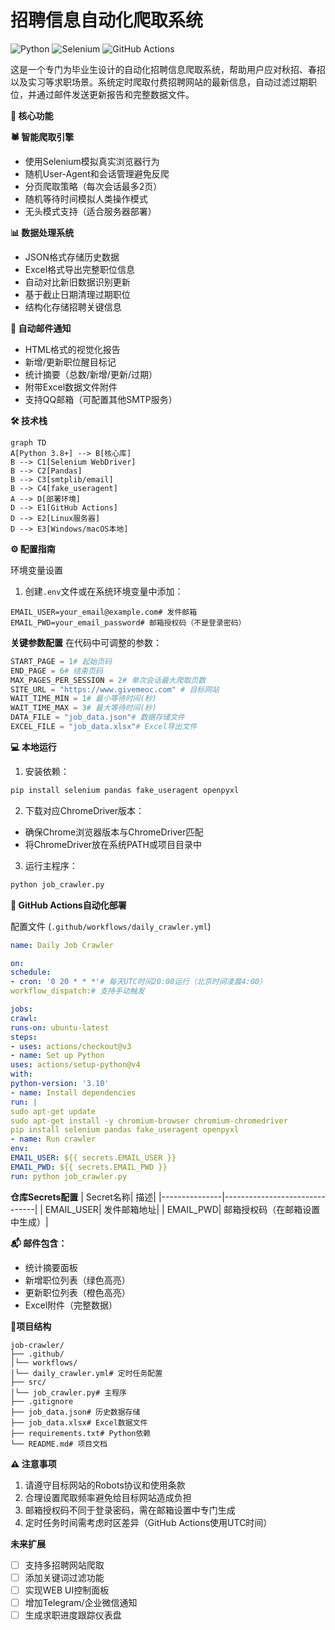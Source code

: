 # 招聘信息自动化爬取系统

![Python](https://img.shields.io/badge/Python-3.8%2B-blue)
![Selenium](https://img.shields.io/badge/Selenium-WebDriver-green)
![GitHub Actions](https://img.shields.io/badge/GitHub_Actions-自动化部署-orange)

这是一个专门为毕业生设计的自动化招聘信息爬取系统，帮助用户应对秋招、春招以及实习等求职场景。系统定时爬取付费招聘网站的最新信息，自动过滤过期职位，并通过邮件发送更新报告和完整数据文件。

**📌 核心功能**

**🕷️ 智能爬取引擎**
- 使用Selenium模拟真实浏览器行为
- 随机User-Agent和会话管理避免反爬
- 分页爬取策略（每次会话最多2页）
- 随机等待时间模拟人类操作模式
- 无头模式支持（适合服务器部署）

 **📊 数据处理系统**
- JSON格式存储历史数据
- Excel格式导出完整职位信息
- 自动对比新旧数据识别更新
- 基于截止日期清理过期职位
- 结构化存储招聘关键信息

**📧 自动邮件通知**
- HTML格式的视觉化报告
- 新增/更新职位醒目标记
- 统计摘要（总数/新增/更新/过期）
- 附带Excel数据文件附件
- 支持QQ邮箱（可配置其他SMTP服务）

**🛠️ 技术栈**

```mermaid
graph TD
A[Python 3.8+] --> B[核心库]
B --> C1[Selenium WebDriver]
B --> C2[Pandas]
B --> C3[smtplib/email]
B --> C4[fake_useragent]
A --> D[部署环境]
D --> E1[GitHub Actions]
D --> E2[Linux服务器]
D --> E3[Windows/macOS本地]
```

**⚙️ 配置指南**

 环境变量设置
1. 创建`.env`文件或在系统环境变量中添加：
```env
EMAIL_USER=your_email@example.com# 发件邮箱
EMAIL_PWD=your_email_password# 邮箱授权码（不是登录密码）
```

 **关键参数配置**
在代码中可调整的参数：
```python
START_PAGE = 1# 起始页码
END_PAGE = 6# 结束页码
MAX_PAGES_PER_SESSION = 2# 单次会话最大爬取页数
SITE_URL = "https://www.givemeoc.com" # 目标网站
WAIT_TIME_MIN = 1# 最小等待时间(秒)
WAIT_TIME_MAX = 3# 最大等待时间(秒)
DATA_FILE = "job_data.json"# 数据存储文件
EXCEL_FILE = "job_data.xlsx"# Excel导出文件
```

**💻 本地运行**

1. 安装依赖：
```bash
pip install selenium pandas fake_useragent openpyxl
```

2. 下载对应ChromeDriver版本：
- 确保Chrome浏览器版本与ChromeDriver匹配
- 将ChromeDriver放在系统PATH或项目目录中

3. 运行主程序：
```bash
python job_crawler.py
```

 **🤖 GitHub Actions自动化部署**

 配置文件 (`.github/workflows/daily_crawler.yml`)
```yaml
name: Daily Job Crawler

on:
schedule:
- cron: '0 20 * * *'# 每天UTC时间20:00运行（北京时间凌晨4:00）
workflow_dispatch:# 支持手动触发

jobs:
crawl:
runs-on: ubuntu-latest
steps:
- uses: actions/checkout@v3
- name: Set up Python
uses: actions/setup-python@v4
with:
python-version: '3.10'
- name: Install dependencies
run: |
sudo apt-get update
sudo apt-get install -y chromium-browser chromium-chromedriver
pip install selenium pandas fake_useragent openpyxl
- name: Run crawler
env:
EMAIL_USER: ${{ secrets.EMAIL_USER }}
EMAIL_PWD: ${{ secrets.EMAIL_PWD }}
run: python job_crawler.py
```

**仓库Secrets配置**
| Secret名称| 描述|
|---------------|-------------------------------|
| EMAIL_USER| 发件邮箱地址|
| EMAIL_PWD| 邮箱授权码（在邮箱设置中生成）|


**📬 邮件包含：**
- 统计摘要面板
- 新增职位列表（绿色高亮）
- 更新职位列表（橙色高亮）
- Excel附件（完整数据）

**📂项目结构**

```
job-crawler/
├── .github/
│└── workflows/
│└── daily_crawler.yml# 定时任务配置
├── src/
│└── job_crawler.py# 主程序
├── .gitignore
├── job_data.json# 历史数据存储
├── job_data.xlsx# Excel数据文件
├── requirements.txt# Python依赖
└── README.md# 项目文档
```

**⚠️ 注意事项**

1. 请遵守目标网站的Robots协议和使用条款
2. 合理设置爬取频率避免给目标网站造成负担
3. 邮箱授权码不同于登录密码，需在邮箱设置中专门生成
4. 定时任务时间需考虑时区差异（GitHub Actions使用UTC时间）

**未来扩展**

- [ ] 支持多招聘网站爬取
- [ ] 添加关键词过滤功能
- [ ] 实现WEB UI控制面板
- [ ] 增加Telegram/企业微信通知
- [ ] 生成求职进度跟踪仪表盘

